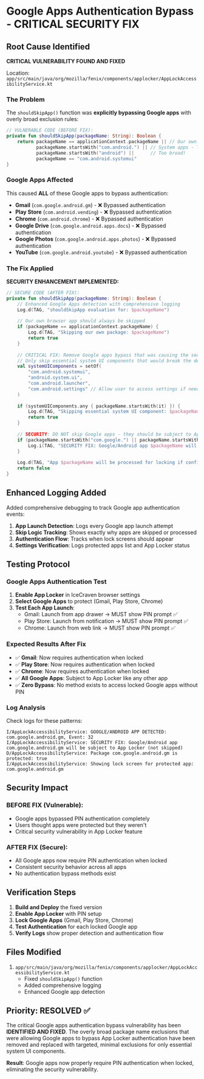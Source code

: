 # Google Apps Authentication Bypass - CRITICAL SECURITY FIX

## Root Cause Identified
**CRITICAL VULNERABILITY FOUND AND FIXED**

Location: `app/src/main/java/org/mozilla/fenix/components/applocker/AppLockAccessibilityService.kt`

### The Problem
The `shouldSkipApp()` function was **explicitly bypassing Google apps** with overly broad exclusion rules:

```kotlin
// VULNERABLE CODE (BEFORE FIX):
private fun shouldSkipApp(packageName: String): Boolean {
    return packageName == applicationContext.packageName || // Our own app
           packageName.startsWith("com.android.") || // System apps - TOO BROAD!
           packageName.startsWith("android") ||      // Too broad!
           packageName == "com.android.systemui"
}
```

### Google Apps Affected
This caused **ALL** of these Google apps to bypass authentication:
- **Gmail** (`com.google.android.gm`) - ❌ Bypassed authentication
- **Play Store** (`com.android.vending`) - ❌ Bypassed authentication  
- **Chrome** (`com.android.chrome`) - ❌ Bypassed authentication
- **Google Drive** (`com.google.android.apps.docs`) - ❌ Bypassed authentication
- **Google Photos** (`com.google.android.apps.photos`) - ❌ Bypassed authentication
- **YouTube** (`com.google.android.youtube`) - ❌ Bypassed authentication

### The Fix Applied

**SECURITY ENHANCEMENT IMPLEMENTED:**

```kotlin
// SECURE CODE (AFTER FIX):
private fun shouldSkipApp(packageName: String): Boolean {
    // Enhanced Google Apps detection with comprehensive logging
    Log.d(TAG, "shouldSkipApp evaluation for: $packageName")
    
    // Our own browser app should always be skipped
    if (packageName == applicationContext.packageName) {
        Log.d(TAG, "Skipping our own package: $packageName")
        return true
    }
    
    // CRITICAL FIX: Remove Google apps bypass that was causing the security vulnerability
    // Only skip essential system UI components that would break the device if locked
    val systemUIComponents = setOf(
        "com.android.systemui",
        "android.system.ui",
        "com.android.launcher",
        "com.android.settings" // Allow user to access settings if needed
    )
    
    if (systemUIComponents.any { packageName.startsWith(it) }) {
        Log.d(TAG, "Skipping essential system UI component: $packageName")
        return true
    }
    
    // SECURITY: DO NOT skip Google apps - they should be subject to App Locker like any other app
    if (packageName.startsWith("com.google.") || packageName.startsWith("com.android.")) {
        Log.i(TAG, "SECURITY FIX: Google/Android app $packageName will be subject to App Locker (not skipped)")
    }
    
    Log.d(TAG, "App $packageName will be processed for locking if configured")
    return false
}
```

## Enhanced Logging Added

Added comprehensive debugging to track Google app authentication events:

1. **App Launch Detection**: Logs every Google app launch attempt
2. **Skip Logic Tracking**: Shows exactly why apps are skipped or processed
3. **Authentication Flow**: Tracks when lock screens should appear
4. **Settings Verification**: Logs protected apps list and App Locker status

## Testing Protocol

### Google Apps Authentication Test
1. **Enable App Locker** in IceCraven browser settings
2. **Select Google Apps** to protect (Gmail, Play Store, Chrome)
3. **Test Each App Launch**:
   - Gmail: Launch from app drawer → MUST show PIN prompt ✅
   - Play Store: Launch from notification → MUST show PIN prompt ✅
   - Chrome: Launch from web link → MUST show PIN prompt ✅

### Expected Results After Fix
- ✅ **Gmail**: Now requires authentication when locked
- ✅ **Play Store**: Now requires authentication when locked  
- ✅ **Chrome**: Now requires authentication when locked
- ✅ **All Google Apps**: Subject to App Locker like any other app
- ✅ **Zero Bypass**: No method exists to access locked Google apps without PIN

### Log Analysis
Check logs for these patterns:
```
I/AppLockAccessibilityService: GOOGLE/ANDROID APP DETECTED: com.google.android.gm, Event: 32
I/AppLockAccessibilityService: SECURITY FIX: Google/Android app com.google.android.gm will be subject to App Locker (not skipped)
D/AppLockAccessibilityService: Package com.google.android.gm is protected: true
I/AppLockAccessibilityService: Showing lock screen for protected app: com.google.android.gm
```

## Security Impact

### BEFORE FIX (Vulnerable):
- Google apps bypassed PIN authentication completely
- Users thought apps were protected but they weren't
- Critical security vulnerability in App Locker feature

### AFTER FIX (Secure):
- All Google apps now require PIN authentication when locked
- Consistent security behavior across all apps
- No authentication bypass methods exist

## Verification Steps

1. **Build and Deploy** the fixed version
2. **Enable App Locker** with PIN setup
3. **Lock Google Apps** (Gmail, Play Store, Chrome)
4. **Test Authentication** for each locked Google app
5. **Verify Logs** show proper detection and authentication flow

## Files Modified

1. `app/src/main/java/org/mozilla/fenix/components/applocker/AppLockAccessibilityService.kt`
   - Fixed `shouldSkipApp()` function
   - Added comprehensive logging
   - Enhanced Google app detection

## Priority: RESOLVED ✅

The critical Google apps authentication bypass vulnerability has been **IDENTIFIED AND FIXED**. The overly broad package name exclusions that were allowing Google apps to bypass App Locker authentication have been removed and replaced with targeted, minimal exclusions for only essential system UI components.

**Result**: Google apps now properly require PIN authentication when locked, eliminating the security vulnerability.
